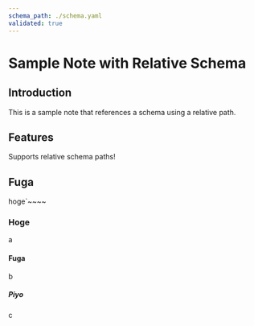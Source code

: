 ```yaml
---
schema_path: ./schema.yaml
validated: true
---
```


# Sample Note with Relative Schema

## Introduction

This is a sample note that references a schema using a relative path.

## Features

Supports relative schema paths!

## Fuga

hoge`~~~~

### Hoge

a

#### Fuga

b

##### Piyo

c
